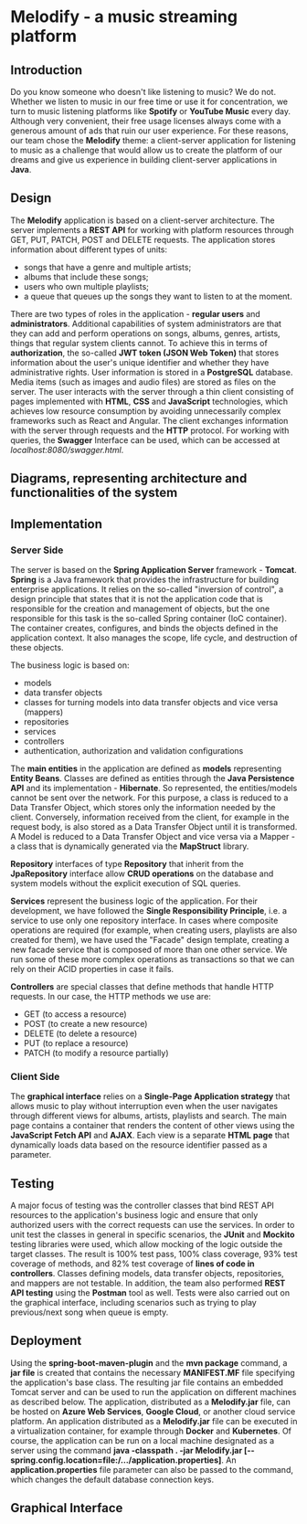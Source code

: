 # Melodify - a music streaming platform

## Introduction

Do you know someone who doesn't like listening to music? We do not. Whether we listen to music in our free time or use it for concentration, we turn to music listening platforms like **Spotify** or **YouTube Music** every day. Although very convenient, their free usage licenses always come with a generous amount of ads that ruin our user experience. For these reasons, our team chose the **Melodify** theme: a client-server application for listening to music as a challenge that would allow us to create the platform of our dreams and give us experience in building client-server applications in **Java**.

## Design

The **Melodify** application is based on a client-server architecture. The server implements a **REST API** for working with platform resources through GET, PUT, PATCH, POST and DELETE requests. The application stores information about different types of units: 
- songs that have a genre and multiple artists;
- albums that include these songs;
- users who own multiple playlists;
- a queue that queues up the songs they want to listen to at the moment.
  
There are two types of roles in the application - **regular users** and **administrators**. Additional capabilities of system administrators are that they can add and perform operations on songs, albums, genres, artists, things that regular system clients cannot. To achieve this in terms of **authorization**, the so-called **JWT token (JSON Web Token)** that stores information about the user's unique identifier and whether they have administrative rights.
User information is stored in a **PostgreSQL** database. Media items (such as images and audio files) are stored as files on the server.
The user interacts with the server through a thin client consisting of pages implemented with **HTML**, **CSS** and **JavaScript** technologies, which achieves low resource consumption by avoiding unnecessarily complex frameworks such as React and Angular.
The client exchanges information with the server through requests and the **HTTP** protocol. For working with queries, the **Swagger** Interface can be used, which can be accessed at *localhost:8080/swagger.html*.

## Diagrams, representing architecture and functionalities of the system

## Implementation
### Server Side
The server is based on the **Spring Application Server** framework - **Tomcat**. **Spring** is a Java framework that provides the infrastructure for building enterprise applications. It relies on the so-called "inversion of control", a design principle that states that it is not the application code that is responsible for the creation and management of objects, but the one responsible for this task is the so-called Spring container (IoC container). The container creates, configures, and binds the objects defined in the application context. It also manages the scope, life cycle, and destruction of these objects.

The business logic is based on:
- models
- data transfer objects
- classes for turning models into data transfer objects and vice versa (mappers)
- repositories
- services
- controllers
- authentication, authorization and validation configurations
  
The **main entities** in the application are defined as **models** representing **Entity Beans**. Classes are defined as entities through the **Java Persistence API** and its implementation - **Hibernate**. So represented, the entities/models cannot be sent over the network. For this purpose, a class is reduced to a Data Transfer Object, which stores only the information needed by the client. Conversely, information received from the client, for example in the request body, is also stored as a Data Transfer Object until it is transformed. A Model is reduced to a Data Transfer Object and vice versa via a Mapper - a class that is dynamically generated via the **MapStruct** library. 

**Repository** interfaces of type **Repository** that inherit from the **JpaRepository** interface allow **CRUD operations** on the database and system models without the explicit execution of SQL queries. 

**Services** represent the business logic of the application. For their development, we have followed the **Single Responsibility Principle**, i.e. a service to use only one repository interface. In cases where composite operations are required (for example, when creating users, playlists are also created for them), we have used the "Facade" design template, creating a new facade service that is composed of more than one other service. We run some of these more complex operations as transactions so that we can rely on their ACID properties in case it fails.

**Controllers** are special classes that define methods that handle HTTP requests. In our case, the HTTP methods we use are:
- GET (to access a resource)
- POST (to create a new resource)
- DELETE (to delete a resource)
- PUT (to replace a resource)
- PATCH (to modify a resource partially)

### Client Side
The **graphical interface** relies on a **Single-Page Application strategy** that allows music to play without interruption even when the user navigates through different views for albums, artists, playlists and search. The main page contains a container that renders the content of other views using the **JavaScript Fetch API** and **AJAX**.
Each view is a separate **HTML page** that dynamically loads data based on the resource identifier passed as a parameter.

## Testing

A major focus of testing was the controller classes that bind REST API resources to the application's business logic and ensure that only authorized users with the correct requests can use the services. In order to unit test the classes in general in specific scenarios, the **JUnit** and **Mockito** testing libraries were used, which allow mocking of the logic outside the target classes. The result is 100% test pass, 100% class coverage, 93% test coverage of methods, and 82% test coverage of **lines of code in controllers**. Classes defining models, data transfer objects, repositories, and mappers are not testable. In addition, the team also performed **REST API testing** using the **Postman** tool as well. Tests were also carried out on the graphical interface, including scenarios such as trying to play previous/next song when queue is empty.

## Deployment

Using the **spring-boot-maven-plugin** and the **mvn package** command, a **jar file** is created that contains the necessary **MANIFEST.MF** file specifying the application's base class. The resulting jar file contains an embedded Tomcat server and can be used to run the application on different machines as described below. The application, distributed as a **Melodify.jar** file, can be hosted on **Azure Web Services**, **Google Cloud**, or another cloud service platform. An application distributed as a **Melodify.jar** file can be executed in a virtualization container, for example through **Docker** and **Kubernetes**. Of course, the application can be run on a local machine designated as a server using the command **java -classpath . -jar Melodify.jar [--spring.config.location=file:/…/application.properties]**. An **application.properties** file parameter can also be passed to the command, which changes the default database connection keys.

## Graphical Interface





  

